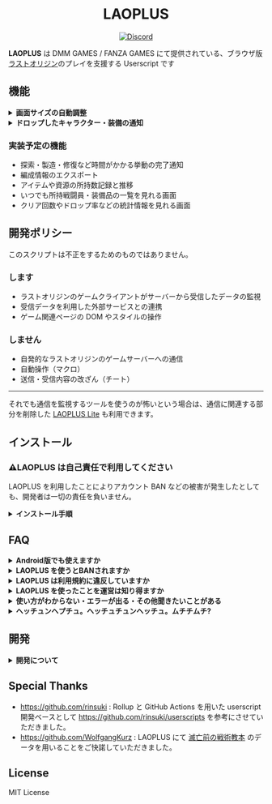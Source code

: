 <h1 align="center">LAOPLUS</h1>

<p align="center">
    <!-- <a href="https://github.com/eai04191/laoplus/blob/main/LICENSE">
        <img src="https://img.shields.io/github/license/eai04191/laoplus?style=flat-square" alt="MIT License" />
    </a> -->
    <a href="https://discord.gg/EGWqTuhjrE">
        <img src="https://img.shields.io/discord/913406465312690217.svg?label=&logo=discord&logoColor=ffffff&color=5865F2&labelColor=5865F2&style=flat-square" alt="Discord" />
    </a>
</p>

**LAOPLUS** は DMM GAMES / FANZA GAMES にて提供されている、ブラウザ版[ラストオリジン](https://www.last-origin.com/)のプレイを支援する Userscript です

## 機能

<details>
<summary><b>画面サイズの自動調整</b></summary>

![screenshot](https://user-images.githubusercontent.com/3516343/143431793-af3046de-d181-40ec-9293-aa8f7bbaedfe.png)

ゲームページを開くとウィンドウいっぱいにゲーム画面が広がるようになります。また、ゲームの解像度を更新するため、拡縮しても文字やキャラが潰れることがありません。

PWA としてインストールするとより便利に使えます

<details>
<summary>Microsoft Edge で PWA としてインストールする方法</summary>

1. ![2021-11-25_20-33-59_msedge](https://user-images.githubusercontent.com/3516343/143441480-1fbecedc-15c7-464a-9c9b-f26b3a83ae75.png)
2. ![2021-11-25_20-34-08_msedge](https://user-images.githubusercontent.com/3516343/143441487-360e2d9e-343b-424d-a3be-00d9223dda5e.png)
3. ![2021-11-25_20-34-17_msedge](https://user-images.githubusercontent.com/3516343/143441518-b2efd571-26e3-454f-a762-d5da9de9e199.png)

---

</details>

---

</details>

<details>
<summary><b>ドロップしたキャラクター・装備の通知</b></summary>

![image](https://user-images.githubusercontent.com/3516343/143925781-fc18cb07-7261-4d16-a89d-8ca65e0c3bb4.png)

キャラクタードロップを検知して Discord にメッセージを送信します

※ 現状ではキャラクター名やランクが設定できず、**SS, S ランクのキャラクタードロップ**のみ通知されます

※ キャラクター名やランクの指定は今後実装予定です

---

</details>

### 実装予定の機能

-   探索・製造・修復など時間がかかる挙動の完了通知
-   編成情報のエクスポート
-   アイテムや資源の所持数記録と推移
-   いつでも所持戦闘員・装備品の一覧を見れる画面
-   クリア回数やドロップ率などの統計情報を見れる画面

## 開発ポリシー

このスクリプトは不正をするためのものではありません。

### します

-   ラストオリジンのゲームクライアントがサーバーから受信したデータの監視
-   受信データを利用した外部サービスとの連携
-   ゲーム関連ページの DOM やスタイルの操作

### しません

-   自発的なラストオリジンのゲームサーバーへの通信
-   自動操作（マクロ）
-   送信・受信内容の改ざん（チート）

---

それでも通信を監視するツールを使うのが怖いという場合は、通信に関連する部分を削除した [LAOPLUS Lite](https://github.com/eai04191/laoplus/tree/lite) も利用できます。

## インストール

### ⚠️LAOPLUS は自己責任で利用してください

LAOPLUS を利用したことによりアカウント BAN などの被害が発生したとしても、開発者は一切の責任を負いません。

<details>
<summary><b>インストール手順</b></summary>

1. ブラウザに好きな UserScript マネージャーを導入する
    - 開発の際は Microsoft Edge に入れた [Violentmonkey](https://violentmonkey.github.io/) で動作確認を行っているため、この組み合わせを推奨します
2. [laoplus.user.js](https://github.com/eai04191/laoplus/raw/dist/laoplus.user.js) を開く
3. インストールする
4. ゲームのページを開くと反映されているはずです

---

</details>

## FAQ

<details>
<summary><b>Android版でも使えますか</b></summary>

ラストオリジンのブラウザ版ではブラウザでゲームが動いているため、ブラウザに拡張機能を導入することで安易に通信を傍受できますが、Android アプリ版の通信を傍受するには Android の自体の通信に介入する必要があります。これには高度な技術が必要で、私には難しいです。

[某お船のゲームでは既存のソリューションがある](https://github.com/antest1/kcanotify/blob/master/FAQ/FAQ_jp.md) らしいので技術がある人なら可能かもしれません。

---

</details>

<details>
<summary><b>LAOPLUS を使うとBANされますか</b></summary>

少なくとも[私](https://github.com/eai04191)はされていません。私が BAN されたくないので BAN されるような機能を実装するつもりもありません。

---

</details>

<details>
<summary><b>LAOPLUS は利用規約に違反していますか</b></summary>

以下がラストオリジン初回起動時に表示される利用規約です

https://pig.games/ja/terms.html

これを見る限りでは LAOPLUS の機能は利用規約に違反していないと考えています。

この手のツールに最も関連していそうなのは

> ・本サービスのサーバやネットワークシステムに支障を与える行為、BOT、チートツール、その他の技術的手段を利用してサービスを不正に操作する行為、本サービスの不具合を意図的に利用する行為、ルーチングやジェイルブレイク等改変を行った通信端末にて本サービスにアクセスする行為、同様の質問を必要以上に繰り返す等、当社に対し不当な問い合わせまたは要求をする行為、その他当社による本サービスの運営または他のお客様による本サービスの利用を妨害し、これらに支障を与える行為。

ですが、そもそも、LAOPLUS はラストオリジンのサーバーにデータを送信しません。そのため規約で挙げられている「サービスを不正に操作する行為」や「不正に操作する行為」、「不当な問い合わせまたは要求をする行為」とは言えません。

ただし、

> その他、当社が不適当と判断した行為。

により処罰される可能性は（LAOPLUS 使用の有無に関わらず）常にあります。

<details>
<summary><b>ぶっちゃけた話</b></summary>

挙動的には広告ブロッカーみたいなもので、広告ブロッカー入れたままゲームしても BAN されないと思う。

なんなら広告ブロッカーは通信を書き換えることもあるけど LAOPLUS はそれすらしない。

---

</details>

---

</details>

<details>
<summary><b>LAOPLUS を使ったことを運営は知り得ますか</b></summary>

（知ろうと思えば）知り得ます

---

</details>

<details>
<summary><b>使い方がわからない・エラーが出る・その他聞きたいことがある</b></summary>

[Discord](https://discord.gg/EGWqTuhjrE) で聞いてください

---

</details>

<details>
<summary><b>ヘッチュンヘプチュ。ヘッチュチュンヘッチュ。ムチチムチ?</b></summary>

しらん

---

</details>

## 開発

<details>
<summary><b>開発について</b></summary>

開発に協力していただけると大変助かります。

このリポジトリの Git ワークフローには GitHub Flow が採用されています

1. 開発する際は develop ブランチから feature/ ブランチを切る
2. 機能を作成したら develop ブランチへ Pull Request を送信する
3. develop ブランチでの開発が進み、リリースの準備ができたら main ブランチへ PR、merge する
4. main ブランチへマージされると自動で GitHub Actions が稼働し dist ブランチへ push される
5. 開発者ではないユーザーは dist に push されたビルドを使用する

また、開発する際は Discord にて積極的に情報を共有いただけると助かります。（作業がかぶるとつらいので）

### 開発に必要なもの

-   node.js
-   yarn
-   git, GitHub の知識

1. リポジトリをクローンする
2. `yarn install`で依存関係をインストール
3. `yarn watch`で`dist`に `laoplus.user.js` が作成される。以降 watch 中は `src` を編集するたびに自動で更新される
4. ブラウザで `laoplus.user.js` を開くと Userscript マネージャーのインストール画面が開くので入れる
5. 好きにいじる

<details>
<summary><b>Userscript マネージャーのインストール画面が開かない場合</b></summary>

デフォルトでは拡張機能はローカルのファイルを読めないので、ブラウザの設定から Userscript マネージャーがローカルのファイルにアクセスする許可を与えてください

![image](https://user-images.githubusercontent.com/3516343/143915791-717bdf1c-e512-4125-ba2c-216f979aff0f.png)

---

</details>

---

</details>

## Special Thanks

-   https://github.com/rinsuki : Rollup と GitHub Actions を用いた userscript 開発ベースとして https://github.com/rinsuki/userscripts を参考にさせていただきました。
-   https://github.com/WolfgangKurz : LAOPLUS にて [滅亡前の戦術教本](https://lo.swaytwig.com/) のデータを用いることをご快諾していただきました。

## License

MIT License
